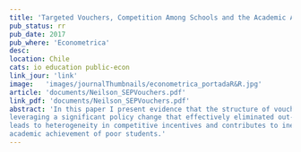 ```yaml
---
title: 'Targeted Vouchers, Competition Among Schools and the Academic Achievement of Poor Students'
pub_status: rr
pub_date: 2017
pub_where: 'Econometrica'
desc:
location: Chile
cats: io education public-econ
link_jour: 'link'
image:   'images/journalThumbnails/econometrica_portadaR&R.jpg'
article: 'documents/Neilson_SEPVouchers.pdf'
link_pdf: 'documents/Neilson_SEPVouchers.pdf'
abstract: 'In this paper I present evidence that the structure of voucher policy design can have significant effects on the incentives schools face and can have important effects on the distribution of academic achievement across socioeconomic groups. I estimate a model of demand for schools using administrative data from Chile
leveraging a significant policy change that effectively eliminated out-of-pocket tuition fees for almost half of students at most schools. Demand estimates are used together with a simple model of for-profit school competition to provide an empirical framework to highlight that a policy environment with a flat voucher
leads to heterogeneity in competitive incentives and contributes to inequality in school quality. Finally, I show evidence that a shift from a flat voucher to a targeted voucher implemented in Chile diminished local market power of schools in poor neighborhoods and contributed to a supply side driven increase in the
academic achievement of poor students.'
---
```

